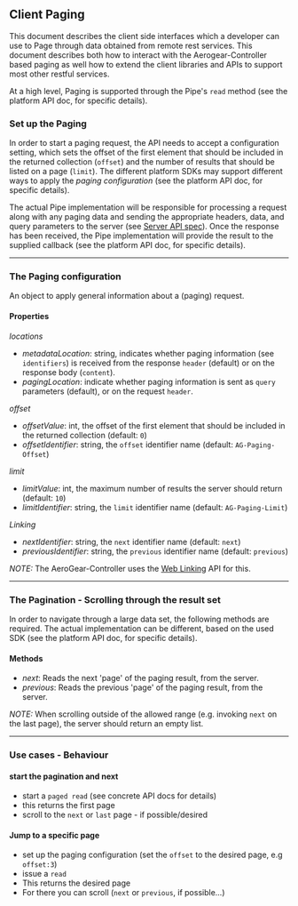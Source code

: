 ## Client Paging

This document describes the client side interfaces which a developer can use to Page through data obtained from remote rest services.  This document describes both how to interact with the Aerogear-Controller based paging as well how to extend the client libraries and APIs to support most other restful services.

At a high level, Paging is supported through the Pipe's ```read``` method (see the platform API doc, for specific details).

### Set up the Paging

In order to start a paging request, the API needs to accept a configuration setting, which sets the offset of the first element that should be included in the returned collection (```offset```) and the number of results that should be listed on a page (```limit```). The different platform SDKs may support different ways to apply the _paging configuration_ (see the platform API doc, for specific details).

The actual Pipe implementation will be responsible for processing a request along with any paging data and sending the appropriate headers, data, and query parameters to the server (see [Server API spec](https://gist.github.com/4537431)).  Once the response has been received, the Pipe implementation will provide the result to the supplied callback (see the platform API doc, for specific details).


***

### The Paging configuration

An object to apply general information about a (paging) request.

#### Properties

*locations*

- _metadataLocation_: string, indicates whether paging information (see ```identifiers```) is received from the response ```header``` (default) or on the response body (```content```).
- _pagingLocation_:  indicate whether paging information is sent as ```query``` parameters (default), or on the request ```header```.


*offset*

- _offsetValue_: int, the offset of the first element that should be included in the returned collection (default: ```0```)
- _offsetIdentifier_: string, the ```offset``` identifier name (default: ```AG-Paging-Offset```) 

*limit* 

- _limitValue_: int, the maximum number of results the server should return (default: ```10```)
- _limitIdentifier_: string, the ```limit``` identifier name (default: ```AG-Paging-Limit```) 

*Linking*

- _nextIdentifier_: string, the ```next``` identifier name (default: ```next```) 
- _previousIdentifier_: string, the ```previous``` identifier name (default: ```previous```) 

_NOTE:_ The AeroGear-Controller uses the [Web Linking](http://tools.ietf.org/html/draft-nottingham-http-link-header-10) API for this.


***

### The Pagination - Scrolling through the result set

In order to navigate through a large data set, the following methods are required. The actual implementation can be different, based on the used SDK (see the platform API doc, for specific details).

#### Methods
- _next_: Reads the next 'page' of the paging result, from the server.
- _previous_: Reads the previous 'page' of the paging result, from the server.

_NOTE:_ When scrolling outside of the allowed range (e.g. invoking ```next``` on the last page), the server should  return an empty list.

***

### Use cases - Behaviour 

#### start the pagination and next

* start a ```paged read``` (see concrete API docs for details)
 * this returns the first page
 * scroll to the ```next``` or ```last``` page - if possible/desired 

#### Jump to a specific page

* set up the paging configuration (set the ```offset``` to the desired page, e.g ```offset:3```)
* issue a ```read```
 * This returns the desired page
 * For there you can scroll (```next``` or ```previous```, if possible...)

